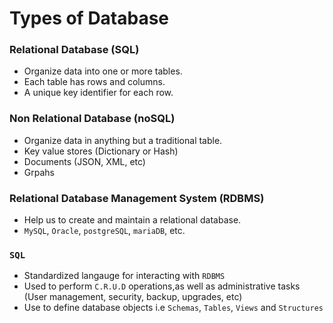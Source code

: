 # Types of Database

### Relational Database (SQL)
- Organize data into one or more tables.
- Each table has rows and columns.
- A unique key identifier for each row.

### Non Relational Database (noSQL)
- Organize data in anything but a traditional table.
- Key value stores (Dictionary or Hash)
- Documents (JSON, XML, etc)
- Grpahs

### Relational Database Management System (RDBMS)
- Help us to create and maintain a relational database.
- `MySQL`, `Oracle`, `postgreSQL`, `mariaDB`, etc.

### `SQL`
- Standardized langauge for interacting with `RDBMS`
- Used to perform `C.R.U.D` operations,as well as administrative tasks (User management, security, backup, upgrades, etc)
- Use to define database objects i.e `Schemas`, `Tables`, `Views` and `Structures`
